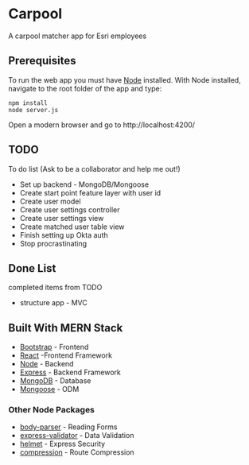 # Carpool

A carpool matcher app for Esri employees

## Prerequisites

To run the web app you must have [Node](https://nodejs.org/en/) installed. With Node installed, navigate to the root folder of the app and type:

```
npm install
node server.js
```
Open a modern browser and go to http://localhost:4200/


## TODO
To do list (Ask to be a collaborator and help me out!)
* Set up backend - MongoDB/Mongoose
* Create start point feature layer with user id
* Create user model
* Create user settings controller
* Create user settings view
* Create matched user table view
* Finish setting up Okta auth
* Stop procrastinating

## Done List
completed items from TODO
* structure app - MVC


## Built With MERN Stack
* [Bootstrap](https://getbootstrap.com/) - Frontend
* [React](https://reactjs.org/) -Frontend Framework
* [Node](https://nodejs.org/en/) - Backend
* [Express](https://expressjs.com/) - Backend Framework
* [MongoDB](https://www.mongodb.com/) - Database
* [Mongoose](https://mongoosejs.com/) - ODM

### Other Node Packages
* [body-parser](https://www.npmjs.com/package/body-parser) - Reading Forms
* [express-validator](https://express-validator.github.io/docs/) - Data Validation
* [helmet](https://helmetjs.github.io/) - Express Security
* [compression](https://www.npmjs.com/package/compression) - Route Compression
